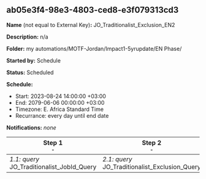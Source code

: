 ## ab05e3f4-98e3-4803-ced8-e3f079313cd3

**Name** (not equal to External Key)**:** JO_Traditionalist_Exclusion_EN2

**Description:** n/a

**Folder:** my automations/MOTF-Jordan/Impact1-5yrupdate/EN Phase/

**Started by:** Schedule

**Status:** Scheduled

**Schedule:**

* Start: 2023-08-24 14:00:00 +03:00
* End: 2079-06-06 00:00:00 +03:00
* Timezone: E. Africa Standard Time
* Recurrance: every day until end date

**Notifications:** _none_


| Step 1<br>_<small>-</small>_ | Step 2<br>_<small>-</small>_ |
| --- | --- |
| _1.1: query_<br>JO_Traditionalist_JobId_Query | _2.1: query_<br>JO_Traditionalist_Exclusion_Query |
